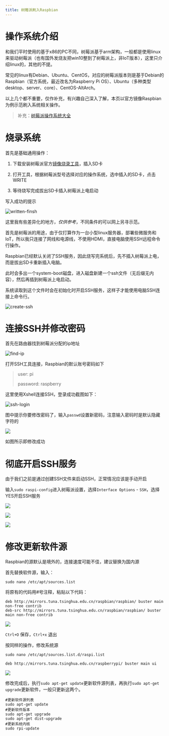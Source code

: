 ```yaml
---
title: 树莓派刷入Raspbian
---
```


# 操作系统介绍

和我们平时使用的基于x86的PC不同，树莓派基于arm架构，一般都是使用linux来驱动树莓派（也有国外发烧友把win10整到了树莓派上，非IoT版本），这里只介绍linux的，其他的不提。

常见的linux有Debian、Ubuntu、CentOS，对应的树莓派版本则是基于Debian的Raspbian（官方系统，最近改名为Raspberry Pi OS）、Ubuntu（多种类型 desktop、server、core）、CentOS-AltArch。

以上几个都不重要，仅作补充，有兴趣自己深入了解，本页以官方镜像Raspbian为例示范刷入系统相关操作。

> 补充：[树莓派操作系统大全](https://wiki.nxez.com/rpi:list-of-oses)

# 烧录系统

首先是基础通用操作：

1. 下载安装树莓派官方[镜像烧录工具](https://www.raspberrypi.org/software/)，插入SD卡

2. 打开工具，根据树莓派型号选择对应的操作系统，选中插入的SD卡，点击WRITE
3. 等待烧写完成拔出SD卡插入树莓派上电启动

写入成功的提示

![written-finsh](/pi/1/written-finsh.png)

这里我有些差异化的地方，*仅供参考*，不同条件的可以网上另寻示范。

首先是树莓派的用途，由于仅打算作为一台小型linux服务器，部署些微服务和IoT，所以我只连接了网线和电源线，不使用HDMI，直接电脑使用SSH远程命令行操作。

Raspbian已经默认关闭了SSH服务，因此烧写完系统后，先不插入树莓派上电，而是拔出SD卡重新插入电脑。

此时会多出一个system-boot磁盘，进入磁盘新建一个ssh文件（无后缀无内容），然后再插到树莓派上电启动。

系统读取到这个文件时会在初始化时开启SSH服务，这样子才能使用电脑SSH连接上命令行。

![create-ssh](/pi/1/create-ssh.png)

# 连接SSH并修改密码

首先在路由器找到树莓派分配的ip地址

![find-ip](/pi/1/find-ip.png)

打开SSH工具连接，Raspbian的默认账号密码如下

> user: pi
>
> password: raspberry

这里使用Xshell连接SSH，登录成功截图如下：

![ssh-login](/pi/1/ssh-login.png)

图中提示你要修改密码了，输入`passwd`设置新密码，注意输入密码时是默认隐藏字符的

![](/pi/1/change-pwd.png)

如图所示即修改成功

# 彻底开启SSH服务

由于我们之前是通过创建SSH文件来启动SSH，正常情况应该是手动开启

输入`sudo raspi-config`进入树莓派设置，选择`Interface Options` - `SSH`，选择YES开启SSH服务

![](/pi/1/open-ssh-2.png)

![](/pi/1/open-ssh-3.png)

![](/pi/1/open-ssh-4.png)

# 修改更新软件源

Raspbian的源默认是境外的，连接速度可能不佳，建议替换为国内源

首先替换软件源，输入：

```
sudo nano /etc/apt/sources.list
```

将原有的代码用#号注释，粘贴以下代码：

```
deb http://mirrors.tuna.tsinghua.edu.cn/raspbian/raspbian/ buster main non-free contrib
deb-src http://mirrors.tuna.tsinghua.edu.cn/raspbian/raspbian/ buster main non-free contrib
```

![](/pi/1/source-1.png)

`Ctrl+O` 保存，`Ctrl+x` 退出

按同样的操作，修改系统源

```
sudo nano /etc/apt/sources.list.d/raspi.list
```

```
deb http://mirrors.tuna.tsinghua.edu.cn/raspberrypi/ buster main ui
```

![](/pi/1/source-2.png)

修改完成后，执行`sudo apt-get update`更新软件源列表，再执行`sudo apt-get upgrade`更新软件，一般只更新这两个。

```
#更新软件源列表
sudo apt-get update
#更新软件版本
sudo apt-get upgrade
sudo apt-get dist-upgrade
#更新系统内核
sudo rpi-update
```